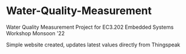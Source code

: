 # Water-Quality-Measurement

Water Quality Measurement Project for EC3.202 Embedded Systems Workshop Monsoon '22

Simple website created, updates latest values directly from Thingspeak
